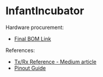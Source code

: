 # InfantIncubator

Hardware procurement:
- [Final BOM Link](https://docs.google.com/spreadsheets/d/1u5Mlvxa6RhjDjX_Zx-iyKGHfaelGLQUbIJbQIuBkTXc/edit?gid=1763511828#gid=1763511828)

References:
- [Tx/Rx Reference - Medium article](https://medium.com/geekculture/serial-connection-between-raspberry-pi-and-raspberry-pico-d6c0ba97c7dc)
- [Pinout Guide](https://pinout.xyz/)